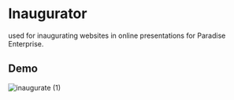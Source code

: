 # Inaugurator
used for inaugurating websites in online presentations for Paradise Enterprise.

## Demo

![inaugurate (1)](https://user-images.githubusercontent.com/64016811/116668835-7ad9ba80-a9bb-11eb-824e-5a1dea79363b.gif)

